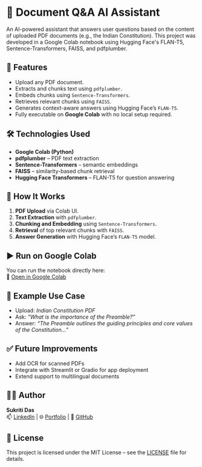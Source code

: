 # 📄 Document Q&A AI Assistant

An AI-powered assistant that answers user questions based on the content of uploaded PDF documents (e.g., the Indian Constitution). This project was developed in a Google Colab notebook using Hugging Face's FLAN-T5, Sentence-Transformers, FAISS, and pdfplumber.

## 🚀 Features

- Upload any PDF document.
- Extracts and chunks text using `pdfplumber`.
- Embeds chunks using `Sentence-Transformers`.
- Retrieves relevant chunks using `FAISS`.
- Generates context-aware answers using Hugging Face’s `FLAN-T5`.
- Fully executable on **Google Colab** with no local setup required.

## 🛠️ Technologies Used

- **Google Colab (Python)**
- **pdfplumber** – PDF text extraction
- **Sentence-Transformers** – semantic embeddings
- **FAISS** – similarity-based chunk retrieval
- **Hugging Face Transformers** – FLAN-T5 for question answering

## 🧠 How It Works

1. **PDF Upload** via Colab UI.
2. **Text Extraction** with `pdfplumber`.
3. **Chunking and Embedding** using `Sentence-Transformers`.
4. **Retrieval** of top relevant chunks with `FAISS`.
5. **Answer Generation** with Hugging Face’s `FLAN-T5` model.

## ▶️ Run on Google Colab

You can run the notebook directly here:  
📎 [Open in Google Colab](https://colab.research.google.com/drive/1aXEUq4FwQGe_va5ZPmErFO2HTpQr-q4l?usp=sharing)


## 📝 Example Use Case

- Upload: *Indian Constitution PDF*
- Ask: *“What is the importance of the Preamble?”*
- Answer: *“The Preamble outlines the guiding principles and core values of the Constitution...”*

## ✅ Future Improvements

- Add OCR for scanned PDFs  
- Integrate with Streamlit or Gradio for app deployment  
- Extend support to multilingual documents

## 🙋‍♀️ Author

**Sukriti Das**  
📫 [LinkedIn](https://www.linkedin.com/in/sukriti-das-39a097252) | 🌐 [Portfolio](https://celebrated-cupcake-aeed6c.netlify.app/) | 🧠 [GitHub](https://github.com/123sukriti)

## 📄 License

This project is licensed under the MIT License – see the [LICENSE](LICENSE) file for details.
